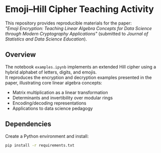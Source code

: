 # Emoji–Hill Cipher Teaching Activity

This repository provides reproducible materials for the paper:  
*"Emoji Encryption: Teaching Linear Algebra Concepts for Data Science through Modern Cryptography Applications"* (submitted to *Journal of Statistics and Data Science Education*).

## Overview
The notebook `examples.ipynb` implements an extended Hill cipher using a hybrid alphabet of letters, digits, and emojis.  
It reproduces the encryption and decryption examples presented in the paper, illustrating core linear algebra concepts:
- Matrix multiplication as a linear transformation
- Determinants and invertibility over modular rings
- Encoding/decoding representations
- Applications to data science pedagogy

## Dependencies
Create a Python environment and install:
```bash
pip install -r requirements.txt
